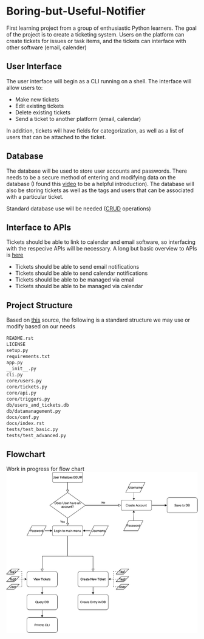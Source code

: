 # Boring-but-Useful-Notifier

First learning project from a group of enthusiastic Python learners. The goal of the project is to create a ticketing system. Users on the platform can create tickets for issues or task items, and the tickets can interface with other software (email, calender)

## User Interface

The user interface will begin as a CLI running on a shell. The interface will allow users to:
- Make new tickets
- Edit existing tickets
- Delete existing tickets
- Send a ticket to another platform (email, calendar)

In addition, tickets will have fields for categorization, as well as a list of users that can be attached to the ticket.

## Database

The database will be used to store user accounts and passwords. There needs to be a secure method of entering and modifying data on the database (I found this [video](https://www.youtube.com/watch?v=pd-0G0MigUA&t=1104s) to be a helpful introduction). The database will also be storing tickets as well as the tags and users that can be associated with a particular ticket. 

Standard database use will be needed ([CRUD](https://www.sqlshack.com/crud-operations-in-sql-server/) operations)

## Interface to APIs

Tickets should be able to link to calendar and email software, so interfacing with the respecive APIs will be necessary. A long but basic overview to APIs is [here](https://www.youtube.com/watch?v=GZvSYJDk-us&t=2287s)

- Tickets should be able to send email notifications
- Tickets should be able to send calendar notifications
- Tickets should be able to be managed via email
- Tickets should be able to be managed via calendar

## Project Structure
Based on [this](https://docs.python-guide.org/writing/structure/) source, the following is a standard structure we may use or modify based on our needs

```
README.rst
LICENSE
setup.py
requirements.txt
app.py
__init__.py
cli.py
core/users.py
core/tickets.py
core/api.py
core/triggers.py
db/users_and_tickets.db
db/datamanagement.py
docs/conf.py
docs/index.rst
tests/test_basic.py
tests/test_advanced.py
```

## Flowchart
Work in progress for flow chart 
![flowchart](BBUN.png)


